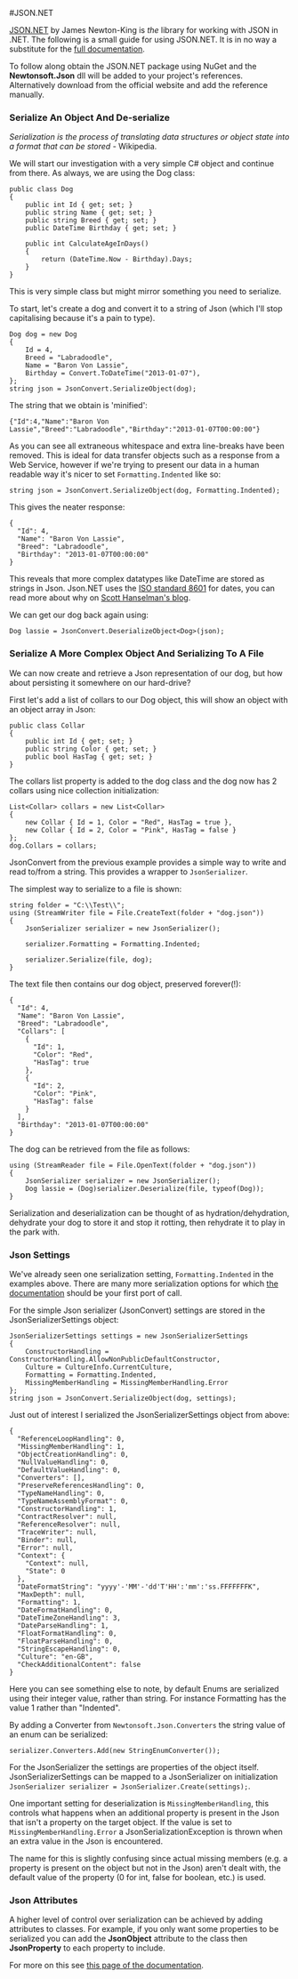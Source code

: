#JSON.NET

[JSON.NET][link0] by James Newton-King is *the*  library for working with JSON in .NET. The following is a small guide for using JSON.NET. It is in no way a substitute for the [full documentation][link1].

To follow along obtain the JSON.NET package using NuGet and the **Newtonsoft.Json** dll will be added to your project's references. Alternatively download from the official website and add the reference manually.

### Serialize An Object And De-serialize
*Serialization is the process of translating data structures or object state into a format that can be stored* - Wikipedia.

We will start our investigation with a very simple C# object and continue from there. As always, we are using the Dog class:

    public class Dog
    {
        public int Id { get; set; }
        public string Name { get; set; }
        public string Breed { get; set; }
        public DateTime Birthday { get; set; }

        public int CalculateAgeInDays()
        {
            return (DateTime.Now - Birthday).Days;
        }
    }
This is very simple class but might mirror something you need to serialize.

To start, let's create a dog and convert it to a string of Json (which I'll stop capitalising because it's a pain to type).

	Dog dog = new Dog
	{
		Id = 4,
		Breed = "Labradoodle",
		Name = "Baron Von Lassie",
		Birthday = Convert.ToDateTime("2013-01-07"),
	};
	string json = JsonConvert.SerializeObject(dog);

The string that we obtain is 'minified':

	{"Id":4,"Name":"Baron Von Lassie","Breed":"Labradoodle","Birthday":"2013-01-07T00:00:00"}

As you can see all extraneous whitespace and extra line-breaks have been removed. This is ideal for data transfer objects such as a response from a Web Service, however if we're trying to present our data in a human readable way it's nicer to set ```Formatting.Indented``` like so:

	string json = JsonConvert.SerializeObject(dog, Formatting.Indented);

This gives the neater response:

	{
	  "Id": 4,
	  "Name": "Baron Von Lassie",
	  "Breed": "Labradoodle",
	  "Birthday": "2013-01-07T00:00:00"
	}

This reveals that more complex datatypes like DateTime are stored as strings in Json. Json.NET uses the [ISO standard 8601][link2] for dates, you can read more about why on [Scott Hanselman's blog][link3].

We can get our dog back again using:

	Dog lassie = JsonConvert.DeserializeObject<Dog>(json);

### Serialize A More Complex Object And Serializing To A File
We can now create and retrieve a Json representation of our dog, but how about persisting it somewhere on our hard-drive? 

First let's add a list of collars to our Dog object, this will show an object with an object array in Json:

	public class Collar
    {
        public int Id { get; set; }
        public string Color { get; set; }
        public bool HasTag { get; set; }
    }

The collars list property is added to the dog class and the dog now has 2 collars using nice collection initialization:

	List<Collar> collars = new List<Collar>
    {
        new Collar { Id = 1, Color = "Red", HasTag = true },
        new Collar { Id = 2, Color = "Pink", HasTag = false }
    };
	dog.Collars = collars;

JsonConvert from the previous example provides a simple way to write and read to/from a string. This provides a wrapper to ```JsonSerializer```.

The simplest way to serialize to a file is shown:

	string folder = "C:\\Test\\";
	using (StreamWriter file = File.CreateText(folder + "dog.json"))
	{
	    JsonSerializer serializer = new JsonSerializer();
	
	    serializer.Formatting = Formatting.Indented;
	
	    serializer.Serialize(file, dog);
	} 

The text file then contains our dog object, preserved forever(!):

	{
	  "Id": 4,
	  "Name": "Baron Von Lassie",
	  "Breed": "Labradoodle",
	  "Collars": [
	    {
	      "Id": 1,
	      "Color": "Red",
	      "HasTag": true
	    },
	    {
	      "Id": 2,
	      "Color": "Pink",
	      "HasTag": false
	    }
	  ],
	  "Birthday": "2013-01-07T00:00:00"
	}

The dog can be retrieved from the file as follows:

	using (StreamReader file = File.OpenText(folder + "dog.json"))
	{
	    JsonSerializer serializer = new JsonSerializer();
	    Dog lassie = (Dog)serializer.Deserialize(file, typeof(Dog));
	}
Serialization and deserialization can be thought of as hydration/dehydration, dehydrate your dog to store it and stop it rotting, then rehydrate it to play in the park with.

### Json Settings
We've already seen one serialization setting, ```Formatting.Indented``` in the examples above. There are many more serialization options for which [the documentation][link4] should be your first port of call.

For the simple Json serializer (JsonConvert) settings are stored in the JsonSerializerSettings object:

	JsonSerializerSettings settings = new JsonSerializerSettings
    {
        ConstructorHandling = ConstructorHandling.AllowNonPublicDefaultConstructor,
        Culture = CultureInfo.CurrentCulture,
        Formatting = Formatting.Indented,
        MissingMemberHandling = MissingMemberHandling.Error
    };
    string json = JsonConvert.SerializeObject(dog, settings);
Just out of interest I serialized the JsonSerializerSettings object from above:

	{
	  "ReferenceLoopHandling": 0,
	  "MissingMemberHandling": 1,
	  "ObjectCreationHandling": 0,
	  "NullValueHandling": 0,
	  "DefaultValueHandling": 0,
	  "Converters": [],
	  "PreserveReferencesHandling": 0,
	  "TypeNameHandling": 0,
	  "TypeNameAssemblyFormat": 0,
	  "ConstructorHandling": 1,
	  "ContractResolver": null,
	  "ReferenceResolver": null,
	  "TraceWriter": null,
	  "Binder": null,
	  "Error": null,
	  "Context": {
	    "Context": null,
	    "State": 0
	  },
	  "DateFormatString": "yyyy'-'MM'-'dd'T'HH':'mm':'ss.FFFFFFFK",
	  "MaxDepth": null,
	  "Formatting": 1,
	  "DateFormatHandling": 0,
	  "DateTimeZoneHandling": 3,
	  "DateParseHandling": 1,
	  "FloatFormatHandling": 0,
	  "FloatParseHandling": 0,
	  "StringEscapeHandling": 0,
	  "Culture": "en-GB",
	  "CheckAdditionalContent": false
	}
Here you can see something else to note, by default Enums are serialized using their integer value, rather than string. For instance Formatting has the value 1 rather than "Indented".

By adding a Converter from ```Newtonsoft.Json.Converters``` the string value of an enum can be serialized:

	serializer.Converters.Add(new StringEnumConverter());

For the JsonSerializer the settings are properties of the object itself. JsonSerializerSettings can be mapped to a JsonSerializer on initialization ```JsonSerializer serializer = JsonSerializer.Create(settings);```.

One important setting for deserialization is ```MissingMemberHandling```, this controls what happens when an additional property is present in the Json that isn't a property on the target object. If the value is set to ```MissingMemberHandling.Error``` a JsonSerializationException is thrown when an extra value in the Json is encountered.

The name for this is slightly confusing since actual missing members (e.g. a property is present on the object but not in the Json) aren't dealt with, the default value of the property (0 for int, false for boolean, etc.) is used.

### Json Attributes

A higher level of control over serialization can be achieved by adding attributes to classes. For example, if you only want some properties to be serialized you can add the **JsonObject** attribute to the class then **JsonProperty** to each property to include.

For more on this see [this page of the documentation][link5].

[link0]: http://james.newtonking.com/json "JSON.NET official page"
[link1]: http://james.newtonking.com/json/help/index.html "Official JSON.Net Documentation"
[link2]: http://en.wikipedia.org/wiki/ISO_8601 "ISO 8601 on Wikipedia"
[link3]: http://www.hanselman.com/blog/OnTheNightmareThatIsJSONDatesPlusJSONNETAndASPNETWebAPI.aspx "Scott Hanselman on JSON dates"
[link4]: http://james.newtonking.com/json/help/index.html?topic=html/SerializationSettings.htm "Serialization Settings"
[link5]: http://james.newtonking.com/json/help/index.html?topic=html/SerializationAttributes.htm "Serialization Attributes"